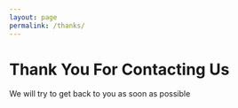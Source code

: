 ```yaml
---
layout: page
permalink: /thanks/
---
```

<h1>Thank You For Contacting Us</h1>


We will try to get back to you as soon as possible

